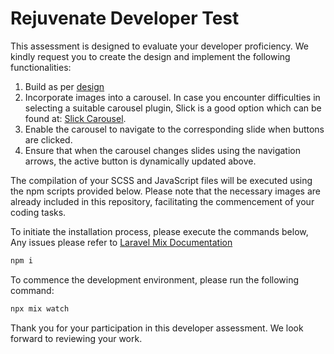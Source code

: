 # Rejuvenate Developer Test

This assessment is designed to evaluate your developer proficiency. We kindly request you to create the design and implement the following functionalities:

1. Build as per [design](https://app.zeplin.io/project/650454c824f7d967c462241c)
2. Incorporate images into a carousel. In case you encounter difficulties in selecting a suitable carousel plugin, Slick is a good option which can be found at: [Slick Carousel](https://kenwheeler.github.io/slick/).
3. Enable the carousel to navigate to the corresponding slide when buttons are clicked.
4. Ensure that when the carousel changes slides using the navigation arrows, the active button is dynamically updated above.


The compilation of your SCSS and JavaScript files will be executed using the npm scripts provided below. Please note that the necessary images are already included in this repository, facilitating the commencement of your coding tasks.

To initiate the installation process, please execute the commands below,
Any issues please refer to [Laravel Mix Documentation](https://laravel-mix.com/docs/6.0/installation)

```sh
npm i
```

To commence the development environment, please run the following command:


```sh
npx mix watch
```

Thank you for your participation in this developer assessment. We look forward to reviewing your work.